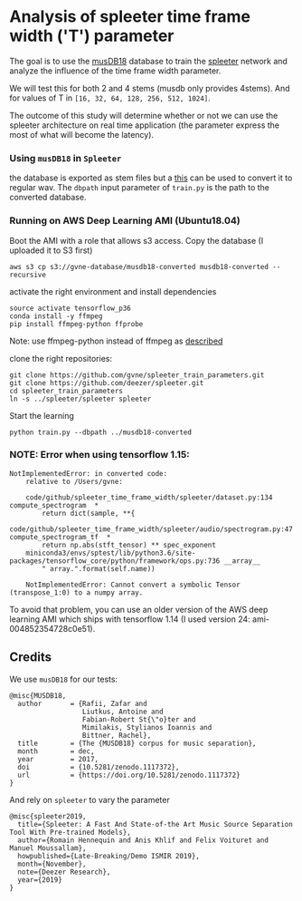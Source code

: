 # Analysis of spleeter time frame width ('T') parameter

The goal is to use the [musDB18](https://zenodo.org/record/1117372#.XkxbIhNKjVo)
database to train the [spleeter](https://github.com/deezer/spleeter) network and
analyze the influence of the time frame width parameter.

We will test this for both 2 and 4 stems (musdb only provides 4stems). And for
values of T in `[16, 32, 64, 128, 256, 512, 1024]`.

The outcome of this study will determine whether or not we can use the spleeter
architecture on real time application (the parameter express the most of what
will become the latency).

### Using `musDB18` in `Spleeter`

the database is exported as stem files but a
[this](https://github.com/sigsep/sigsep-mus-db) can be used to convert it to
regular wav. The `dbpath` input parameter of `train.py` is the path to the
converted database.

### Running on AWS Deep Learning AMI (Ubuntu18.04)

Boot the AMI with a role that allows s3 access.
Copy the database (I uploaded it to S3 first)
```
aws s3 cp s3://gvne-database/musdb18-converted musdb18-converted --recursive
```

activate the right environment and install dependencies
```
source activate tensorflow_p36
conda install -y ffmpeg
pip install ffmpeg-python ffprobe
```
Note: use ffmpeg-python instead of ffmpeg as [described](https://github.com/deezer/spleeter/issues/101)

clone the right repositories:
```
git clone https://github.com/gvne/spleeter_train_parameters.git
git clone https://github.com/deezer/spleeter.git
cd spleeter_train_parameters
ln -s ../spleeter/spleeter spleeter
```

Start the learning
```
python train.py --dbpath ../musdb18-converted
```

### NOTE: Error when using tensorflow 1.15:
```
NotImplementedError: in converted code:
    relative to /Users/gvne:

    code/github/spleeter_time_frame_width/spleeter/dataset.py:134 compute_spectrogram  *
        return dict(sample, **{
    code/github/spleeter_time_frame_width/spleeter/audio/spectrogram.py:47 compute_spectrogram_tf  *
        return np.abs(stft_tensor) ** spec_exponent
    miniconda3/envs/sptest/lib/python3.6/site-packages/tensorflow_core/python/framework/ops.py:736 __array__
        " array.".format(self.name))

    NotImplementedError: Cannot convert a symbolic Tensor (transpose_1:0) to a numpy array.
```

To avoid that problem, you can use an older version of the AWS deep learning AMI
which ships with tensorflow 1.14 (I used version 24: ami-004852354728c0e51).

## Credits

We use `musDB18` for our tests:
```
@misc{MUSDB18,
  author       = {Rafii, Zafar and
                  Liutkus, Antoine and
                  Fabian-Robert St{\"o}ter and
                  Mimilakis, Stylianos Ioannis and
                  Bittner, Rachel},
  title        = {The {MUSDB18} corpus for music separation},
  month        = dec,
  year         = 2017,
  doi          = {10.5281/zenodo.1117372},
  url          = {https://doi.org/10.5281/zenodo.1117372}
}
```

And rely on `spleeter` to vary the parameter
```
@misc{spleeter2019,
  title={Spleeter: A Fast And State-of-the Art Music Source Separation Tool With Pre-trained Models},
  author={Romain Hennequin and Anis Khlif and Felix Voituret and Manuel Moussallam},
  howpublished={Late-Breaking/Demo ISMIR 2019},
  month={November},
  note={Deezer Research},
  year={2019}
}
```
